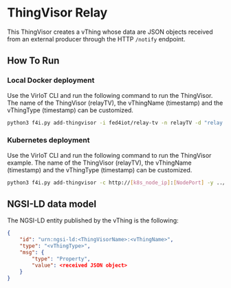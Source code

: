 # ThingVisor Relay

This ThingVisor creates a vThing whose data are JSON objects received from an external producer through the HTTP `/notify` endpoint.

## How To Run

### Local Docker deployment

Use the VirIoT CLI and run the following command to run the ThingVisor. The name of the ThingVisor (relayTV), the vThingName (timestamp) and the vThingType (timestamp) can be customized.

```bash
python3 f4i.py add-thingvisor -i fed4iot/relay-tv -n relayTV -d "relay thingvisor in japan" -p "{'vThingName':'timestamp','vThingType':'timestamp'}"
```

### Kubernetes deployment

Use the VirIoT CLI and run the following command to run the ThingVisor example.  The name of the ThingVisor (relayTV), the vThingName (timestamp) and the vThingType (timestamp) can be customized.

```bash
python3 f4i.py add-thingvisor -c http://[k8s_node_ip]:[NodePort] -y ../yaml/thingVisor-relay.yaml -n relayTV -d "relay thingvisor in japan" -p "{'vThingName':'timestamp','vThingType':'timestamp'}"
```

## NGSI-LD data model
 
The NGSI-LD entity published by the vThing is the following:

```json
{
    "id": "urn:ngsi-ld:<ThingVisorName>:<vThingName>",
    "type": "<vThingType>",
    "msg": {
        "type": "Property",
        "value": <received JSON object>
    }
}
```
